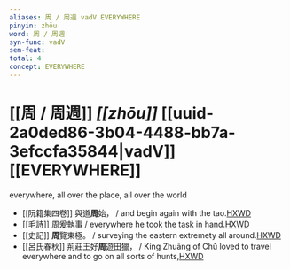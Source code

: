 ```yaml
---
aliases: 周 / 周週 vadV EVERYWHERE
pinyin: zhōu
word: 周 / 周週
syn-func: vadV
sem-feat: 
total: 4
concept: EVERYWHERE 
---
```

# [[周 / 周週]] *[[zhōu]]*  [[uuid-2a0ded86-3b04-4488-bb7a-3efccfa35844|vadV]] [[EVERYWHERE]]
everywhere, all over the place, all over the world
 - [[阮籍集四卷]] 與道**周**始， / and begin again with the tao.[HXWD](https://hxwd.org/textview.html?location=CH2b1558_CHANT_004-21a.35)
 - [[毛詩]] 周爰執事 / everywhere he took the task in hand.[HXWD](https://hxwd.org/textview.html?location=KR1c0001_tls_023-28a.1)
 - [[史記]] **周**覽東極。 / surveying the eastern extremety all around.[HXWD](https://hxwd.org/textview.html?location=KR2a0001_tls_006-278a.10)
 - [[呂氏春秋]] 荊莊王好**周**遊田獵， / King Zhuāng of Chǔ loved to travel everywhere and to go on all sorts of hunts,[HXWD](https://hxwd.org/textview.html?location=KR3j0009_tls_002-22a.6)